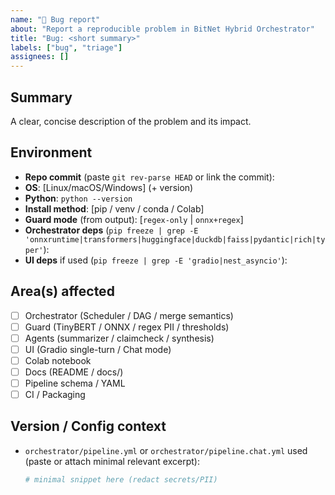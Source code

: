 ```yaml
---
name: "🐞 Bug report"
about: "Report a reproducible problem in BitNet Hybrid Orchestrator"
title: "Bug: <short summary>"
labels: ["bug", "triage"]
assignees: []
---
```


<!--
⚠️ If this is a QUESTION or IDEA, please use Discussions instead:
https://github.com/ShiySabiniano/bitnet-hybrid-orchestrator/discussions

⚠️ If this report involves a SECURITY vulnerability, do NOT open a public issue.
Please follow SECURITY.md:
- GitHub: Security → Report a vulnerability
- PGP: security/pgp/ShiySabiniano.asc
-->

## Summary
A clear, concise description of the problem and its impact.

## Environment
- **Repo commit** (paste `git rev-parse HEAD` or link the commit):  
- **OS**: [Linux/macOS/Windows] (+ version)  
- **Python**: `python --version`  
- **Install method**: [pip / venv / conda / Colab]  
- **Guard mode** (from output): [`regex-only` | `onnx+regex`]  
- **Orchestrator deps** (`pip freeze | grep -E 'onnxruntime|transformers|huggingface|duckdb|faiss|pydantic|rich|typer'`):  
- **UI deps** if used (`pip freeze | grep -E 'gradio|nest_asyncio'`):  

## Area(s) affected
- [ ] Orchestrator (Scheduler / DAG / merge semantics)
- [ ] Guard (TinyBERT / ONNX / regex PII / thresholds)
- [ ] Agents (summarizer / claimcheck / synthesis)
- [ ] UI (Gradio single-turn / Chat mode)
- [ ] Colab notebook
- [ ] Docs (README / docs/)
- [ ] Pipeline schema / YAML
- [ ] CI / Packaging

## Version / Config context
- `orchestrator/pipeline.yml` or `orchestrator/pipeline.chat.yml` used (paste or attach minimal relevant excerpt):
  ```yaml
  # minimal snippet here (redact secrets/PII)
